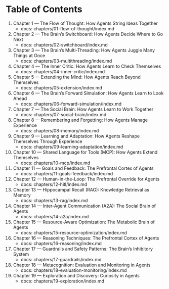 # Table of Contents

1. Chapter 1 — The Flow of Thought: How Agents String Ideas Together
   - docs: chapters/01-flow-of-thought/index.md
2. Chapter 2 — The Brain’s Switchboard: How Agents Decide Where to Go Next
   - docs: chapters/02-switchboard/index.md
3. Chapter 3 — The Brain’s Multi-Threading: How Agents Juggle Many Things at Once
   - docs: chapters/03-multithreading/index.md
4. Chapter 4 — The Inner Critic: How Agents Learn to Check Themselves
   - docs: chapters/04-inner-critic/index.md
5. Chapter 5 — Extending the Mind: How Agents Reach Beyond Themselves
   - docs: chapters/05-extension/index.md
6. Chapter 6 — The Brain’s Forward Simulation: How Agents Learn to Look Ahead
   - docs: chapters/06-forward-simulation/index.md
7. Chapter 7 — The Social Brain: How Agents Learn to Work Together
   - docs: chapters/07-social-brain/index.md
8. Chapter 8 — Remembering and Forgetting: How Agents Manage Experience
   - docs: chapters/08-memory/index.md
9. Chapter 9 — Learning and Adaptation: How Agents Reshape Themselves Through Experience
   - docs: chapters/09-learning-adaptation/index.md
10. Chapter 10 — Shared Language for Tools (MCP): How Agents Extend Themselves
    - docs: chapters/10-mcp/index.md
11. Chapter 11 — Goals and Feedback: The Prefrontal Cortex of Agents
    - docs: chapters/11-goals-feedback/index.md
12. Chapter 12 — Human-in-the-Loop: The Prefrontal Override for Agents
    - docs: chapters/12-hitl/index.md
13. Chapter 13 — Hippocampal Recall (RAG): Knowledge Retrieval as Memory
    - docs: chapters/13-rag/index.md
14. Chapter 14 — Inter-Agent Communication (A2A): The Social Brain of Agents
    - docs: chapters/14-a2a/index.md
15. Chapter 15 — Resource-Aware Optimization: The Metabolic Brain of Agents
    - docs: chapters/15-resource-optimization/index.md
16. Chapter 16 — Reasoning Techniques: The Prefrontal Cortex of Agents
    - docs: chapters/16-reasoning/index.md
17. Chapter 17 — Guardrails and Safety Patterns: The Brain’s Inhibitory System
    - docs: chapters/17-guardrails/index.md
18. Chapter 18 — Metacognition: Evaluation and Monitoring in Agents
    - docs: chapters/18-evaluation-monitoring/index.md
19. Chapter 19 — Exploration and Discovery: Curiosity in Agents
    - docs: chapters/19-exploration/index.md

